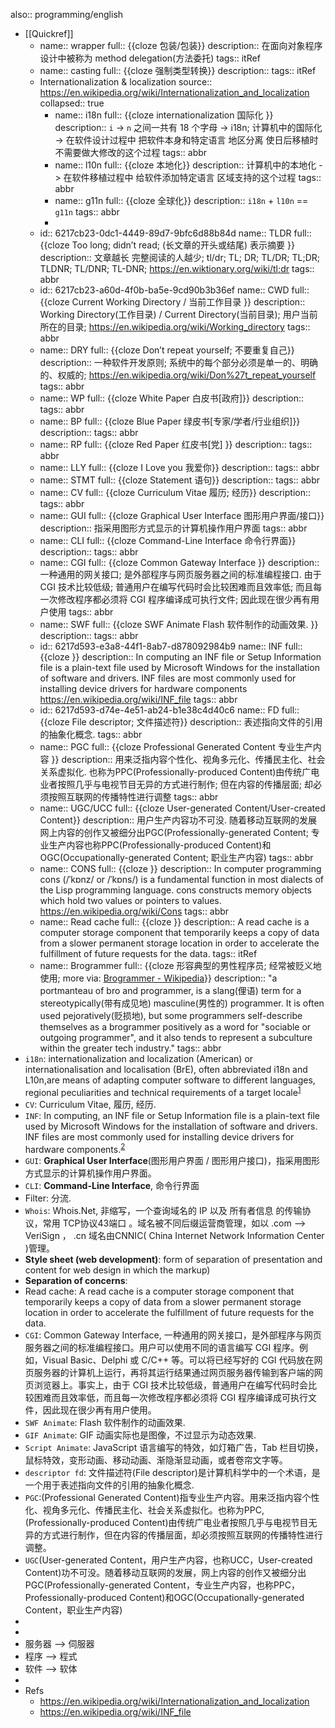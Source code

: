 also:: programming/english

- [[Quickref]]
  - name:: wrapper
    full:: {{cloze 包装/包装}}
    description:: 在面向对象程序设计中被称为 method delegation(方法委托)
    tags:: itRef
  - name:: casting
    full:: {{cloze 强制类型转换}}
    description:: 
    tags:: itRef
  - Internationalization & localization
    source:: https://en.wikipedia.org/wiki/Internationalization_and_localization
    collapsed:: true
    - name:: i18n
      full:: {{cloze internationalization 国际化 }}
      description:: `i` -> `n` 之间一共有 18 个字母 -> i18n; 计算机中的国际化 -> 在软件设计过程中 把软件本身和特定语言 地区分离 使日后移植时不需要做大修改的这个过程
      tags:: abbr
    - name:: l10n
      full:: {{cloze 本地化}}
      description:: 计算机中的本地化 -> 在软件移植过程中 给软件添加特定语言 区域支持的这个过程
      tags:: abbr
    - name:: g11n
      full:: {{cloze 全球化}}
      description:: `i18n` + `l10n` == `g11n`
      tags:: abbr
    -
  - id:: 6217cb23-0dc1-4449-89d7-9bfc6d88b84d
    name:: TLDR
    full:: {{cloze Too long; didn’t read; (长文章的开头或结尾) 表示摘要 }}
    description:: 文章越长 完整阅读的人越少; tl/dr; TL; DR; TL/DR; TL;DR; TLDNR; TL/DNR; TL-DNR; https://en.wiktionary.org/wiki/tl;dr
    tags:: abbr
  - id:: 6217cb23-a60d-4f0b-ba5e-9cd90b3b36ef
    name:: CWD
    full:: {{cloze  Current Working Directory / 当前工作目录 }}
    description:: Working Directory(工作目录) / Current Directory(当前目录); 用户当前所在的目录; https://en.wikipedia.org/wiki/Working_directory
    tags:: abbr
  - name:: DRY
    full:: {{cloze Don’t repeat yourself; 不要重复自己}}
    description:: 一种软件开发原则; 系统中的每个部分必须是单一的、明确的、权威的; https://en.wikipedia.org/wiki/Don%27t_repeat_yourself
    tags:: abbr
  - name:: WP
    full:: {{cloze White Paper 白皮书[政府]}}
    description:: 
    tags:: abbr
  - name:: BP
    full:: {{cloze Blue Paper 绿皮书[专家/学者/行业组织]}}
    description:: 
    tags:: abbr
  - name:: RP
    full:: {{cloze Red Paper 红皮书[党] }}
    description:: 
    tags:: abbr
  - name:: LLY
    full:: {{cloze  I Love you  我爱你}}
    description:: 
    tags:: abbr
  - name:: STMT
    full:: {{cloze Statement  语句}}
    description:: 
    tags:: abbr
  - name:: CV
    full:: {{cloze Curriculum Vitae 履历; 经历}}
    description:: 
    tags:: abbr
  - name:: GUI
    full:: {{cloze Graphical User Interface 图形用户界面/接口}}
    description:: 指采用图形方式显示的计算机操作用户界面
    tags:: abbr
  - name:: CLI
    full:: {{cloze Command-Line Interface 命令行界面}}
    description:: 
    tags:: abbr
  - name:: CGI
    full:: {{cloze Common Gateway Interface }}
    description:: 一种通用的网关接口; 是外部程序与网页服务器之间的标准编程接口. 由于 CGI 技术比较低级; 普通用户在编写代码时会比较困难而且效率低; 而且每一次修改程序都必须将 CGI 程序编译成可执行文件; 因此现在很少再有用户使用
    tags:: abbr
  - name:: SWF
    full:: {{cloze SWF Animate  Flash 软件制作的动画效果. }}
    description:: 
    tags:: abbr
  - id:: 6217d593-e3a8-44f1-8ab7-d878092984b9
    name:: INF
    full:: {{cloze }}
    description:: In computing an INF file or Setup Information file is a plain-text file used by Microsoft Windows for the installation of software and drivers. INF files are most commonly used for installing device drivers for hardware components https://en.wikipedia.org/wiki/INF_file
    tags:: abbr
  - id:: 6217d593-d74e-4e51-ab24-b1e38c4d40c6
    name:: FD
    full:: {{cloze File descriptor; 文件描述符}}
    description:: 表述指向文件的引用的抽象化概念.
    tags:: abbr
  - name:: PGC
    full:: {{cloze Professional Generated Content 专业生产内容 }}
    description:: 用来泛指内容个性化、视角多元化、传播民主化、社会关系虚拟化. 也称为PPC(Professionally-produced Content)由传统广电业者按照几乎与电视节目无异的方式进行制作; 但在内容的传播层面; 却必须按照互联网的传播特性进行调整
    tags:: abbr
  - name:: UGC/UCC
    full:: {{cloze User-generated Content/User-created Content}}
    description:: 用户生产内容功不可没. 随着移动互联网的发展 网上内容的创作又被细分出PGC(Professionally-generated Content; 专业生产内容也称PPC(Professionally-produced Content)和OGC(Occupationally-generated Content; 职业生产内容)
    tags:: abbr
  - name:: CONS
    full:: {{cloze }}
    description:: In computer programming  cons (/ˈkɒnz/ or /ˈkɒns/) is a fundamental function in most dialects of the Lisp programming language. cons constructs memory objects which hold two values or pointers to values. https://en.wikipedia.org/wiki/Cons
    tags:: abbr
  - name:: Read cache
    full:: {{cloze }}
    description:: A read cache is a computer storage component that temporarily keeps a copy of data from a slower permanent storage location in order to accelerate the fulfillment of future requests for the data.
    tags:: itRef
  - name:: Brogrammer
    full:: {{cloze 形容典型的男性程序员; 经常被贬义地使用; more via: [Brogrammer - Wikipedia](https://en.wikipedia.org/wiki/Brogrammer)}}
    description:: "a portmanteau of bro and programmer, is a slang(俚语) term for a stereotypically(带有成见地) masculine(男性的) programmer. It is often used pejoratively(贬损地), but some programmers self-describe themselves as a brogrammer positively as a word for "sociable or outgoing programmer", and it also tends to represent a subculture within the greater tech industry."
    tags:: abbr
- `i18n`: internationalization and localization (American) or internationalisation and localisation (BrE), often abbreviated i18n and L10n,are means of adapting computer software to different languages, regional peculiarities and technical requirements of a target locale<sup>[1](#j1)</sup>
- `CV`: Curriculum Vitae, 履历, 经历.
- `INF`: In computing, an INF file or Setup Information file is a plain-text file used by Microsoft Windows for the installation of software and drivers. INF files are most commonly used for installing device drivers for hardware components.<sup>[2](#j2)</sup>
- `GUI`: **Graphical User Interface**(图形用户界面 / 图形用户接口)，指采用图形方式显示的计算机操作用户界面。
- `CLI`: **Command-Line Interface**, 命令行界面
- Filter: 分流.
- `Whois`: Whois.Net, 非缩写，一个查询域名的 IP 以及 所有者信息 的传输协议，常用 TCP协议43端口 。域名被不同后缀运营商管理，如以 .com —>  VeriSign ， .cn 域名由CNNIC( China Internet Network Information Center )管理。
- **Style sheet (web development)**:  form of separation of presentation and content for web design in which the markup)
- **Separation of concerns**:
- Read cache: A read cache is a computer storage component that temporarily keeps a copy of data from a slower permanent storage location in order to accelerate the fulfillment of future requests for the data.
- `CGI`: Common Gateway Interface, 一种通用的网关接口，是外部程序与网页服务器之间的标准编程接口。用户可以使用不同的语言编写 CGI 程序。例如，Visual Basic、Delphi 或 C/C++ 等。可以将已经写好的 CGI 代码放在网页服务器的计算机上运行，再将其运行结果通过网页服务器传输到客户端的网页浏览器上。事实上，由于 CGI 技术比较低级，普通用户在编写代码时会比较困难而且效率低，而且每一次修改程序都必须将 CGI 程序编译成可执行文件，因此现在很少再有用户使用。
- `SWF Animate`: Flash 软件制作的动画效果.
- `GIF Animate`: GIF 动画实际也是图像，不过显示为动态效果.
- `Script Animate`: JavaScript 语言编写的特效，如灯箱广告，Tab 栏目切换，鼠标特效，变形动画、移动动画、渐隐渐显动画，或者卷帘文字等。
- `descriptor fd`: 文件描述符(File descriptor)是计算机科学中的一个术语，是一个用于表述指向文件的引用的抽象化概念.
- `PGC`:(Professional Generated Content)指专业生产内容。用来泛指内容个性化、视角多元化、传播民主化、社会关系虚拟化。也称为PPC,(Professionally-produced Content)由传统广电业者按照几乎与电视节目无异的方式进行制作，但在内容的传播层面，却必须按照互联网的传播特性进行调整。
- `UGC`(User-generated Content，用户生产内容，也称UCC，User-created Content)功不可没。随着移动互联网的发展，网上内容的创作又被细分出PGC(Professionally-generated Content，专业生产内容，也称PPC，Professionally-produced Content)和OGC(Occupationally-generated Content，职业生产内容)
-
-
- 服务器 —> 伺服器
- 程序 --> 程式
- 软件 --> 软体
-
- Refs
  - https://en.wikipedia.org/wiki/Internationalization_and_localization
  - https://en.wikipedia.org/wiki/INF_file
